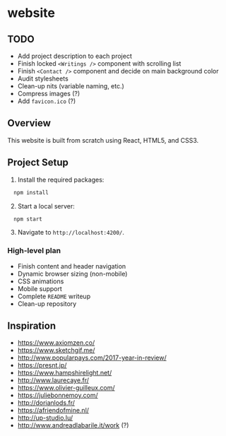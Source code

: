 # website

## TODO
+ Add project description to each project
+ Finish locked `<Writings />` component with scrolling list
+ Finish `<Contact />` component and decide on main background color
+ Audit stylesheets
+ Clean-up nits (variable naming, etc.)
+ Compress images (?)
+ Add `favicon.ico` (?)

## Overview
This website is built from scratch using React, HTML5, and CSS3.

## Project Setup 
1. Install the required packages:
```javascript
  npm install
```
2. Start a local server:
```javascript
  npm start 
```
3. Navigate to `http://localhost:4200/`.

### High-level plan
+ Finish content and header navigation
+ Dynamic browser sizing (non-mobile)
+ CSS animations
+ Mobile support
+ Complete `README` writeup
+ Clean-up repository

## Inspiration
+ https://www.axiomzen.co/
+ https://www.sketchgif.me/
+ http://www.popularpays.com/2017-year-in-review/
+ https://presnt.jp/
+ https://www.hampshirelight.net/
+ http://www.laurecaye.fr/
+ https://www.olivier-guilleux.com/
+ https://juliebonnemoy.com/
+ http://dorianlods.fr/
+ https://afriendofmine.nl/
+ http://up-studio.lu/
+ http://www.andreadlabarile.it/work (?)

